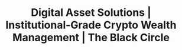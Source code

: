 ---
title: "Digital Asset Solutions | Institutional-Grade Crypto Wealth Management | The Black Circle"
description: "Comprehensive digital asset solutions including custody, lending, yield strategies, and trading for distinguished clients. Bank-grade security with institutional liquidity and white-glove service."
---